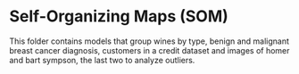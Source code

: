 # Self-Organizing Maps (SOM)
This folder contains models that group wines by type, benign and malignant breast cancer diagnosis, customers in a credit dataset and images of homer and bart sympson, the last two to analyze outliers.